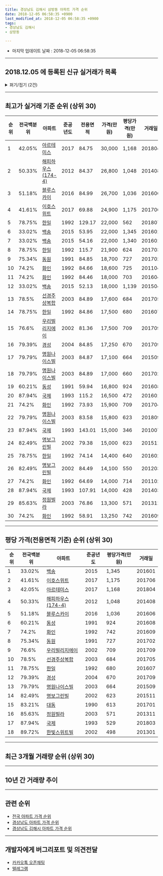 ```yaml
---
title: 경상남도 김해시 삼방동 아파트 가격 순위
date: 2018-12-05 06:58:35 +0900
last_modified_at: 2018-12-05 06:58:35 +0900
tags:
- 경상남도 김해시
- 삼방동

---
```


* 마지막 업데이트 날짜 : 2018-12-05 06:58:35

---

## 2018.12.05 에 등록된 신규 실거래가 목록

<details>
<summary>펴기/접기 (2건)</summary>
<div markdown="1">

|아파트|전국백분위|준공년도|전용면적|가격(만원)|평당가격(만원)|거래일|
|---|---|---|---|---|---|---|
|[동원](https://search.naver.com/search.naver?query=%EA%B2%BD%EC%83%81%EB%82%A8%EB%8F%84+%EA%B9%80%ED%95%B4%EC%8B%9C+%EC%82%BC%EB%B0%A9%EB%8F%99+%EB%8F%99%EC%9B%90)|75.34%|1991|84.85|15,500|602|<span style="color:red">201811</span>|
|[화인](https://search.naver.com/search.naver?query=%EA%B2%BD%EC%83%81%EB%82%A8%EB%8F%84+%EA%B9%80%ED%95%B4%EC%8B%9C+%EC%82%BC%EB%B0%A9%EB%8F%99+%ED%99%94%EC%9D%B8)|74.2%|1992|73.93|11,200|499|<span style="color:red">201810</span>|


</div>
</details>

---

## 최고가 실거래 기준 순위 (상위 30)


|순위|전국백분위|아파트|준공년도|전용면적|가격(만원)|평당가격(만원)|거래일|
|---|---|---|---|---|---|---|---|
|1|42.05%|[아르테미스](https://search.naver.com/search.naver?query=%EA%B2%BD%EC%83%81%EB%82%A8%EB%8F%84+%EA%B9%80%ED%95%B4%EC%8B%9C+%EC%82%BC%EB%B0%A9%EB%8F%99+%EC%95%84%EB%A5%B4%ED%85%8C%EB%AF%B8%EC%8A%A4)|2017|84.75|30,000|1,168|201804|
|2|50.33%|[해피하우스(174-4)](https://search.naver.com/search.naver?query=%EA%B2%BD%EC%83%81%EB%82%A8%EB%8F%84+%EA%B9%80%ED%95%B4%EC%8B%9C+%EC%82%BC%EB%B0%A9%EB%8F%99+%ED%95%B4%ED%94%BC%ED%95%98%EC%9A%B0%EC%8A%A4%28174-4%29)|2012|84.37|26,800|1,048|201408|
|3|51.18%|[블루스카이](https://search.naver.com/search.naver?query=%EA%B2%BD%EC%83%81%EB%82%A8%EB%8F%84+%EA%B9%80%ED%95%B4%EC%8B%9C+%EC%82%BC%EB%B0%A9%EB%8F%99+%EB%B8%94%EB%A3%A8%EC%8A%A4%EC%B9%B4%EC%9D%B4)|2016|84.99|26,700|1,036|201606|
|4|41.61%|[이호스위트](https://search.naver.com/search.naver?query=%EA%B2%BD%EC%83%81%EB%82%A8%EB%8F%84+%EA%B9%80%ED%95%B4%EC%8B%9C+%EC%82%BC%EB%B0%A9%EB%8F%99+%EC%9D%B4%ED%98%B8%EC%8A%A4%EC%9C%84%ED%8A%B8)|2017|69.88|24,900|1,175|201706|
|5|78.75%|[한일](https://search.naver.com/search.naver?query=%EA%B2%BD%EC%83%81%EB%82%A8%EB%8F%84+%EA%B9%80%ED%95%B4%EC%8B%9C+%EC%82%BC%EB%B0%A9%EB%8F%99+%ED%95%9C%EC%9D%BC)|1992|129.17|22,000|562|201807|
|6|33.02%|[백송](https://search.naver.com/search.naver?query=%EA%B2%BD%EC%83%81%EB%82%A8%EB%8F%84+%EA%B9%80%ED%95%B4%EC%8B%9C+%EC%82%BC%EB%B0%A9%EB%8F%99+%EB%B0%B1%EC%86%A1)|2015|53.95|22,000|1,345|201601|
|7|33.02%|[백송](https://search.naver.com/search.naver?query=%EA%B2%BD%EC%83%81%EB%82%A8%EB%8F%84+%EA%B9%80%ED%95%B4%EC%8B%9C+%EC%82%BC%EB%B0%A9%EB%8F%99+%EB%B0%B1%EC%86%A1)|2015|54.16|22,000|1,340|201601|
|8|78.75%|[한일](https://search.naver.com/search.naver?query=%EA%B2%BD%EC%83%81%EB%82%A8%EB%8F%84+%EA%B9%80%ED%95%B4%EC%8B%9C+%EC%82%BC%EB%B0%A9%EB%8F%99+%ED%95%9C%EC%9D%BC)|1992|115.7|21,900|624|201703|
|9|75.34%|[동원](https://search.naver.com/search.naver?query=%EA%B2%BD%EC%83%81%EB%82%A8%EB%8F%84+%EA%B9%80%ED%95%B4%EC%8B%9C+%EC%82%BC%EB%B0%A9%EB%8F%99+%EB%8F%99%EC%9B%90)|1991|84.85|18,700|727|201702|
|10|74.2%|[화인](https://search.naver.com/search.naver?query=%EA%B2%BD%EC%83%81%EB%82%A8%EB%8F%84+%EA%B9%80%ED%95%B4%EC%8B%9C+%EC%82%BC%EB%B0%A9%EB%8F%99+%ED%99%94%EC%9D%B8)|1992|84.66|18,600|725|201104|
|11|74.2%|[화인](https://search.naver.com/search.naver?query=%EA%B2%BD%EC%83%81%EB%82%A8%EB%8F%84+%EA%B9%80%ED%95%B4%EC%8B%9C+%EC%82%BC%EB%B0%A9%EB%8F%99+%ED%99%94%EC%9D%B8)|1992|84.46|18,000|703|201604|
|12|33.02%|[백송](https://search.naver.com/search.naver?query=%EA%B2%BD%EC%83%81%EB%82%A8%EB%8F%84+%EA%B9%80%ED%95%B4%EC%8B%9C+%EC%82%BC%EB%B0%A9%EB%8F%99+%EB%B0%B1%EC%86%A1)|2015|52.13|18,000|1,139|201504|
|13|78.5%|[선경주상복합](https://search.naver.com/search.naver?query=%EA%B2%BD%EC%83%81%EB%82%A8%EB%8F%84+%EA%B9%80%ED%95%B4%EC%8B%9C+%EC%82%BC%EB%B0%A9%EB%8F%99+%EC%84%A0%EA%B2%BD%EC%A3%BC%EC%83%81%EB%B3%B5%ED%95%A9)|2003|84.89|17,600|684|201705|
|14|78.75%|[한일](https://search.naver.com/search.naver?query=%EA%B2%BD%EC%83%81%EB%82%A8%EB%8F%84+%EA%B9%80%ED%95%B4%EC%8B%9C+%EC%82%BC%EB%B0%A9%EB%8F%99+%ED%95%9C%EC%9D%BC)|1992|84.86|17,500|680|201607|
|15|76.6%|[우리빌리지에이](https://search.naver.com/search.naver?query=%EA%B2%BD%EC%83%81%EB%82%A8%EB%8F%84+%EA%B9%80%ED%95%B4%EC%8B%9C+%EC%82%BC%EB%B0%A9%EB%8F%99+%EC%9A%B0%EB%A6%AC%EB%B9%8C%EB%A6%AC%EC%A7%80%EC%97%90%EC%9D%B4)|2002|81.36|17,500|709|201709|
|16|79.39%|[경성](https://search.naver.com/search.naver?query=%EA%B2%BD%EC%83%81%EB%82%A8%EB%8F%84+%EA%B9%80%ED%95%B4%EC%8B%9C+%EC%82%BC%EB%B0%A9%EB%8F%99+%EA%B2%BD%EC%84%B1)|2004|84.85|17,250|670|201709|
|17|79.79%|[명원나이스빌](https://search.naver.com/search.naver?query=%EA%B2%BD%EC%83%81%EB%82%A8%EB%8F%84+%EA%B9%80%ED%95%B4%EC%8B%9C+%EC%82%BC%EB%B0%A9%EB%8F%99+%EB%AA%85%EC%9B%90%EB%82%98%EC%9D%B4%EC%8A%A4%EB%B9%8C)|2003|84.87|17,100|664|201509|
|18|79.79%|[명원나이스빌](https://search.naver.com/search.naver?query=%EA%B2%BD%EC%83%81%EB%82%A8%EB%8F%84+%EA%B9%80%ED%95%B4%EC%8B%9C+%EC%82%BC%EB%B0%A9%EB%8F%99+%EB%AA%85%EC%9B%90%EB%82%98%EC%9D%B4%EC%8A%A4%EB%B9%8C)|2003|84.89|17,000|660|201702|
|19|60.21%|[동성](https://search.naver.com/search.naver?query=%EA%B2%BD%EC%83%81%EB%82%A8%EB%8F%84+%EA%B9%80%ED%95%B4%EC%8B%9C+%EC%82%BC%EB%B0%A9%EB%8F%99+%EB%8F%99%EC%84%B1)|1991|59.94|16,800|924|201608|
|20|87.94%|[국제](https://search.naver.com/search.naver?query=%EA%B2%BD%EC%83%81%EB%82%A8%EB%8F%84+%EA%B9%80%ED%95%B4%EC%8B%9C+%EC%82%BC%EB%B0%A9%EB%8F%99+%EA%B5%AD%EC%A0%9C)|1993|115.2|16,500|472|201601|
|21|74.2%|[화인](https://search.naver.com/search.naver?query=%EA%B2%BD%EC%83%81%EB%82%A8%EB%8F%84+%EA%B9%80%ED%95%B4%EC%8B%9C+%EC%82%BC%EB%B0%A9%EB%8F%99+%ED%99%94%EC%9D%B8)|1992|73.93|15,900|709|201704|
|22|79.79%|[명원나이스빌](https://search.naver.com/search.naver?query=%EA%B2%BD%EC%83%81%EB%82%A8%EB%8F%84+%EA%B9%80%ED%95%B4%EC%8B%9C+%EC%82%BC%EB%B0%A9%EB%8F%99+%EB%AA%85%EC%9B%90%EB%82%98%EC%9D%B4%EC%8A%A4%EB%B9%8C)|2003|83.58|15,800|623|201809|
|23|87.94%|[국제](https://search.naver.com/search.naver?query=%EA%B2%BD%EC%83%81%EB%82%A8%EB%8F%84+%EA%B9%80%ED%95%B4%EC%8B%9C+%EC%82%BC%EB%B0%A9%EB%8F%99+%EA%B5%AD%EC%A0%9C)|1993|143.01|15,000|346|201007|
|24|82.49%|[명보그린빌](https://search.naver.com/search.naver?query=%EA%B2%BD%EC%83%81%EB%82%A8%EB%8F%84+%EA%B9%80%ED%95%B4%EC%8B%9C+%EC%82%BC%EB%B0%A9%EB%8F%99+%EB%AA%85%EB%B3%B4%EA%B7%B8%EB%A6%B0%EB%B9%8C)|2002|79.38|15,000|623|201511|
|25|78.75%|[한일](https://search.naver.com/search.naver?query=%EA%B2%BD%EC%83%81%EB%82%A8%EB%8F%84+%EA%B9%80%ED%95%B4%EC%8B%9C+%EC%82%BC%EB%B0%A9%EB%8F%99+%ED%95%9C%EC%9D%BC)|1992|74.14|14,400|640|201602|
|26|82.49%|[명보그린빌](https://search.naver.com/search.naver?query=%EA%B2%BD%EC%83%81%EB%82%A8%EB%8F%84+%EA%B9%80%ED%95%B4%EC%8B%9C+%EC%82%BC%EB%B0%A9%EB%8F%99+%EB%AA%85%EB%B3%B4%EA%B7%B8%EB%A6%B0%EB%B9%8C)|2002|84.49|14,100|550|201203|
|27|74.2%|[화인](https://search.naver.com/search.naver?query=%EA%B2%BD%EC%83%81%EB%82%A8%EB%8F%84+%EA%B9%80%ED%95%B4%EC%8B%9C+%EC%82%BC%EB%B0%A9%EB%8F%99+%ED%99%94%EC%9D%B8)|1992|64.69|14,000|714|201102|
|28|87.94%|[국제](https://search.naver.com/search.naver?query=%EA%B2%BD%EC%83%81%EB%82%A8%EB%8F%84+%EA%B9%80%ED%95%B4%EC%8B%9C+%EC%82%BC%EB%B0%A9%EB%8F%99+%EA%B5%AD%EC%A0%9C)|1993|107.91|14,000|428|201403|
|29|85.63%|[정원빌라](https://search.naver.com/search.naver?query=%EA%B2%BD%EC%83%81%EB%82%A8%EB%8F%84+%EA%B9%80%ED%95%B4%EC%8B%9C+%EC%82%BC%EB%B0%A9%EB%8F%99+%EC%A0%95%EC%9B%90%EB%B9%8C%EB%9D%BC)|2003|76.86|13,300|571|201311|
|30|74.2%|[화인](https://search.naver.com/search.naver?query=%EA%B2%BD%EC%83%81%EB%82%A8%EB%8F%84+%EA%B9%80%ED%95%B4%EC%8B%9C+%EC%82%BC%EB%B0%A9%EB%8F%99+%ED%99%94%EC%9D%B8)|1992|58.91|13,250|742|201609|


---

## 평당 가격(전용면적 기준) 순위 (상위 30)


|순위|전국백분위|아파트|준공년도|평당가격(만원)|거래일|
|---|---|---|---|---|---|
|1|33.02%|[백송](https://search.naver.com/search.naver?query=%EA%B2%BD%EC%83%81%EB%82%A8%EB%8F%84+%EA%B9%80%ED%95%B4%EC%8B%9C+%EC%82%BC%EB%B0%A9%EB%8F%99+%EB%B0%B1%EC%86%A1)|2015|1,345|201601|
|2|41.61%|[이호스위트](https://search.naver.com/search.naver?query=%EA%B2%BD%EC%83%81%EB%82%A8%EB%8F%84+%EA%B9%80%ED%95%B4%EC%8B%9C+%EC%82%BC%EB%B0%A9%EB%8F%99+%EC%9D%B4%ED%98%B8%EC%8A%A4%EC%9C%84%ED%8A%B8)|2017|1,175|201706|
|3|42.05%|[아르테미스](https://search.naver.com/search.naver?query=%EA%B2%BD%EC%83%81%EB%82%A8%EB%8F%84+%EA%B9%80%ED%95%B4%EC%8B%9C+%EC%82%BC%EB%B0%A9%EB%8F%99+%EC%95%84%EB%A5%B4%ED%85%8C%EB%AF%B8%EC%8A%A4)|2017|1,168|201804|
|4|50.33%|[해피하우스(174-4)](https://search.naver.com/search.naver?query=%EA%B2%BD%EC%83%81%EB%82%A8%EB%8F%84+%EA%B9%80%ED%95%B4%EC%8B%9C+%EC%82%BC%EB%B0%A9%EB%8F%99+%ED%95%B4%ED%94%BC%ED%95%98%EC%9A%B0%EC%8A%A4%28174-4%29)|2012|1,048|201408|
|5|51.18%|[블루스카이](https://search.naver.com/search.naver?query=%EA%B2%BD%EC%83%81%EB%82%A8%EB%8F%84+%EA%B9%80%ED%95%B4%EC%8B%9C+%EC%82%BC%EB%B0%A9%EB%8F%99+%EB%B8%94%EB%A3%A8%EC%8A%A4%EC%B9%B4%EC%9D%B4)|2016|1,036|201606|
|6|60.21%|[동성](https://search.naver.com/search.naver?query=%EA%B2%BD%EC%83%81%EB%82%A8%EB%8F%84+%EA%B9%80%ED%95%B4%EC%8B%9C+%EC%82%BC%EB%B0%A9%EB%8F%99+%EB%8F%99%EC%84%B1)|1991|924|201608|
|7|74.2%|[화인](https://search.naver.com/search.naver?query=%EA%B2%BD%EC%83%81%EB%82%A8%EB%8F%84+%EA%B9%80%ED%95%B4%EC%8B%9C+%EC%82%BC%EB%B0%A9%EB%8F%99+%ED%99%94%EC%9D%B8)|1992|742|201609|
|8|75.34%|[동원](https://search.naver.com/search.naver?query=%EA%B2%BD%EC%83%81%EB%82%A8%EB%8F%84+%EA%B9%80%ED%95%B4%EC%8B%9C+%EC%82%BC%EB%B0%A9%EB%8F%99+%EB%8F%99%EC%9B%90)|1991|727|201702|
|9|76.6%|[우리빌리지에이](https://search.naver.com/search.naver?query=%EA%B2%BD%EC%83%81%EB%82%A8%EB%8F%84+%EA%B9%80%ED%95%B4%EC%8B%9C+%EC%82%BC%EB%B0%A9%EB%8F%99+%EC%9A%B0%EB%A6%AC%EB%B9%8C%EB%A6%AC%EC%A7%80%EC%97%90%EC%9D%B4)|2002|709|201709|
|10|78.5%|[선경주상복합](https://search.naver.com/search.naver?query=%EA%B2%BD%EC%83%81%EB%82%A8%EB%8F%84+%EA%B9%80%ED%95%B4%EC%8B%9C+%EC%82%BC%EB%B0%A9%EB%8F%99+%EC%84%A0%EA%B2%BD%EC%A3%BC%EC%83%81%EB%B3%B5%ED%95%A9)|2003|684|201705|
|11|78.75%|[한일](https://search.naver.com/search.naver?query=%EA%B2%BD%EC%83%81%EB%82%A8%EB%8F%84+%EA%B9%80%ED%95%B4%EC%8B%9C+%EC%82%BC%EB%B0%A9%EB%8F%99+%ED%95%9C%EC%9D%BC)|1992|680|201607|
|12|79.39%|[경성](https://search.naver.com/search.naver?query=%EA%B2%BD%EC%83%81%EB%82%A8%EB%8F%84+%EA%B9%80%ED%95%B4%EC%8B%9C+%EC%82%BC%EB%B0%A9%EB%8F%99+%EA%B2%BD%EC%84%B1)|2004|670|201709|
|13|79.79%|[명원나이스빌](https://search.naver.com/search.naver?query=%EA%B2%BD%EC%83%81%EB%82%A8%EB%8F%84+%EA%B9%80%ED%95%B4%EC%8B%9C+%EC%82%BC%EB%B0%A9%EB%8F%99+%EB%AA%85%EC%9B%90%EB%82%98%EC%9D%B4%EC%8A%A4%EB%B9%8C)|2003|664|201509|
|14|82.49%|[명보그린빌](https://search.naver.com/search.naver?query=%EA%B2%BD%EC%83%81%EB%82%A8%EB%8F%84+%EA%B9%80%ED%95%B4%EC%8B%9C+%EC%82%BC%EB%B0%A9%EB%8F%99+%EB%AA%85%EB%B3%B4%EA%B7%B8%EB%A6%B0%EB%B9%8C)|2002|623|201511|
|15|83.21%|[대동](https://search.naver.com/search.naver?query=%EA%B2%BD%EC%83%81%EB%82%A8%EB%8F%84+%EA%B9%80%ED%95%B4%EC%8B%9C+%EC%82%BC%EB%B0%A9%EB%8F%99+%EB%8C%80%EB%8F%99)|1990|613|201701|
|16|85.63%|[정원빌라](https://search.naver.com/search.naver?query=%EA%B2%BD%EC%83%81%EB%82%A8%EB%8F%84+%EA%B9%80%ED%95%B4%EC%8B%9C+%EC%82%BC%EB%B0%A9%EB%8F%99+%EC%A0%95%EC%9B%90%EB%B9%8C%EB%9D%BC)|2003|571|201311|
|17|87.94%|[국제](https://search.naver.com/search.naver?query=%EA%B2%BD%EC%83%81%EB%82%A8%EB%8F%84+%EA%B9%80%ED%95%B4%EC%8B%9C+%EC%82%BC%EB%B0%A9%EB%8F%99+%EA%B5%AD%EC%A0%9C)|1993|529|201803|
|18|89.72%|[한빛스위트빌](https://search.naver.com/search.naver?query=%EA%B2%BD%EC%83%81%EB%82%A8%EB%8F%84+%EA%B9%80%ED%95%B4%EC%8B%9C+%EC%82%BC%EB%B0%A9%EB%8F%99+%ED%95%9C%EB%B9%9B%EC%8A%A4%EC%9C%84%ED%8A%B8%EB%B9%8C)|2002|498|201301|


---

## 최근 3개월 거래량 순위 (상위 30)


<div style="width:100%;">
    <canvas id="deal_count_ranking" height="250"></canvas>
</div>


<script>
new Chart(document.getElementById("deal_count_ranking"), {
    type: 'horizontalBar',
    data: {
        labels: ['동원', '동성', '대동', '한일', '화인'],
        datasets: [{
            label: '실거래 수',
            data: [8, 4, 2, 2, 2],
            borderColor: "rgba(255, 0, 128, 1)",
            backgroundColor: "rgba(255, 0, 128, 0.5)",
            fill: false,
        }]
    },
    options: {
        responsive: true,
        title: {
            display: true,
            text: '최근 3개월 거래량 순위'
        },
        tooltips: {
            mode: 'index',
            intersect: false,
            callbacks: {
                title: function(tooltipItems, data) {
                    return "실거래 수:";
                },
                label: function(tooltipItem, data) {
                    return data.labels[tooltipItem.index] + ": " + tooltipItem.xLabel;
                }
            }
        },
        hover: {
            mode: 'nearest',
            intersect: true
        },
        scales: {
            xAxes: [{
                display: true,
                scaleLabel: {
                    display: true,
                    labelString: '실거래 수'
                },
                ticks: {
                    suggestedMin: 0,
                }
            }],
            yAxes: [{
                display: true,
                ticks: {
                    autoSkip: false,
                    callback: function(value, index, values) {
                        if (value.length > 15)
                            return value.substr(0, 13) + "...";
                        else
                            return value;
                    }
                },
                scaleLabel: {
                    display: false,
                }
            }]
        }
    }
});

</script>


---

## 10년 간 거래량 추이


<div style="width:100%;">
    <canvas id="deal_progress" height="250"></canvas>
</div>

<script>
new Chart(document.getElementById("deal_progress"), {
    type: 'line',
    data: {
        labels: ['200812','200901','200902','200903','200904','200905','200906','200907','200908','200909','200910','200911','200912','201001','201002','201003','201004','201005','201006','201007','201008','201009','201010','201011','201012','201101','201102','201103','201104','201105','201106','201107','201108','201109','201110','201111','201112','201201','201202','201203','201204','201205','201206','201207','201208','201209','201210','201211','201212','201301','201302','201303','201304','201305','201306','201307','201308','201309','201310','201311','201312','201401','201402','201403','201404','201405','201406','201407','201408','201409','201410','201411','201412','201501','201502','201503','201504','201505','201506','201507','201508','201509','201510','201511','201512','201601','201602','201603','201604','201605','201606','201607','201608','201609','201610','201611','201612','201701','201702','201703','201704','201705','201706','201707','201708','201709','201710','201711','201712','201801','201802','201803','201804','201805','201806','201807','201808','201809','201810','201811','201812'],
        datasets: [{
            label: '실거래 수',
            pointRadius: 1,
            data: [11, 13, 21, 31, 34, 23, 33, 26, 23, 24, 37, 27, 24, 24, 30, 45, 25, 26, 20, 18, 28, 30, 34, 33, 32, 34, 21, 24, 15, 11, 11, 19, 7, 22, 19, 15, 16, 21, 16, 17, 23, 26, 18, 10, 14, 17, 20, 22, 25, 13, 25, 29, 46, 22, 28, 19, 14, 24, 30, 18, 19, 15, 22, 26, 22, 24, 17, 24, 19, 40, 28, 26, 16, 25, 34, 51, 45, 24, 31, 24, 33, 29, 35, 32, 14, 19, 25, 40, 23, 23, 31, 26, 33, 28, 21, 26, 14, 11, 19, 23, 25, 17, 30, 14, 20, 11, 6, 12, 11, 11, 14, 11, 13, 6, 18, 4, 5, 17, 15, 3, 0],
            borderColor: "rgba(255, 201, 14, 1)",
            backgroundColor: "rgba(255, 201, 14, 0.5)",
            fill: true,
        }]
    },
    options: {
        responsive: true,
        title: {
            display: true,
            text: '10년간 거래량 추이'
        },
        tooltips: {
            mode: 'index',
            intersect: false,
        },
        hover: {
            mode: 'nearest',
            intersect: true
        },
        scales: {
            xAxes: [{
                display: true,
                scaleLabel: {
                    display: true,
                    labelString: '년/월'
                }
            }],
            yAxes: [{
                display: true,
                ticks: {
                    suggestedMin: 0,
                },
                scaleLabel: {
                    display: true,
                    labelString: '실거래 수'
                }
            }]
        }
    }
});

</script>


---

## 관련 순위

- [전국 아파트 가격 순위](https://inasie.github.io/apt-ranking/전국)
- [경상남도 아파트 가격 순위](https://inasie.github.io/apt-ranking/경상남도)
- [경상남도 김해시 아파트 가격 순위](https://inasie.github.io/apt-ranking/경상남도-김해시)


---

## 개발자에게 버그리포트 및 의견전달

- [카카오톡 오픈채팅](https://open.kakao.com/o/gLJUAP4)
- [텔레그램](https://t.me/inasie)

